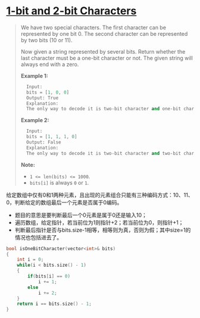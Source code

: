 # [1-bit and 2-bit Characters][1]
> We have two special characters. The first character can be represented by one bit 0. The second character can be represented by two bits (10 or 11).  
> 
> Now given a string represented by several bits. Return whether the last character must be a one-bit character or not. The given string will always end with a zero.
>   
> **Example 1:**
> ```cpp
>	Input: 
>	bits = [1, 0, 0]
>	Output: True
>	Explanation: 
>	The only way to decode it is two-bit character and one-bit character. So the last character is one-bit character.	
> ```
> **Example 2:**
> ```cpp
>	Input: 
>	bits = [1, 1, 1, 0]
>	Output: False
>	Explanation: 
>	The only way to decode it is two-bit character and two-bit character. So the last character is NOT one-bit character.
> ```
> **Note:**
> 
> - `1 <= len(bits) <= 1000`.
> - `bits[i]` is always `0` or `1`.

给定数组中仅有0和1两种元素，且出现的元素组合只能有三种编码方式：10、11、0，判断给定的数组最后一个元素是否属于0编码。

- 题目的意思是要判断最后一个0元素是属于0还是输入10；
- 遍历数组，给定指针，若当前位为1则指针+2；若当前位为0，则指针+1；
- 判断最后指针是否与bits.size-1相等，相等则为真，否则为假；其中size=1的情况也包括进去了。  

```cpp
bool isOneBitCharacter(vector<int>& bits) 
{
    int i = 0;
    while(i < bits.size() - 1)
    {
        if(bits[i] == 0)
            i += 1;
        else 
            i += 2;
    }
    return i == bits.size() - 1;
}
```


[1]:https://leetcode.com/problems/1-bit-and-2-bit-characters/description/
